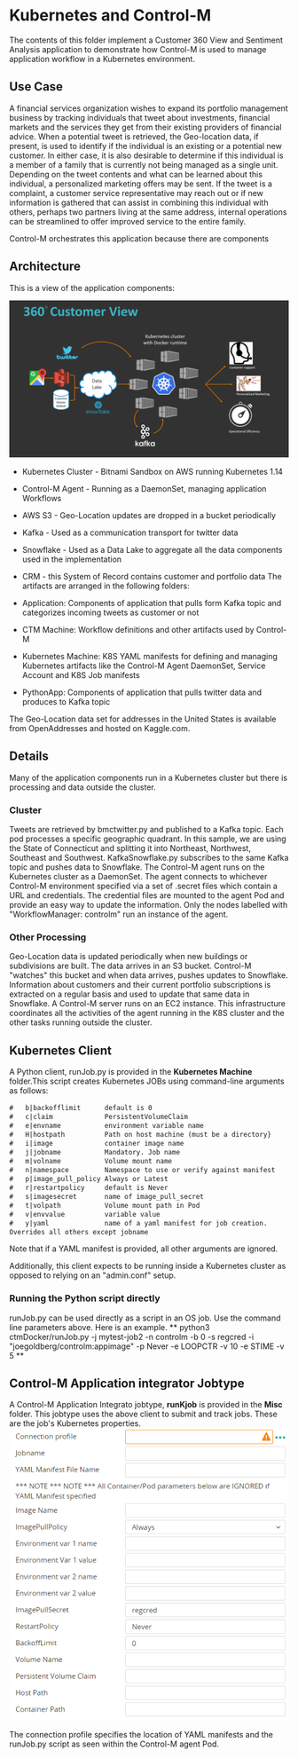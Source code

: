 # **Kubernetes and Control-M**

The contents of this folder implement a Customer 360 View and Sentiment Analysis application to demonstrate how Control-M is used to manage application workflow in a Kubernetes environment. 

## **Use Case**

A financial services organization wishes to expand its portfolio management business by tracking individuals that tweet about investments, financial markets and the services they get from their existing providers of financial advice. When a potential tweet is retrieved, the Geo-location data, if present, is used to identify if the individual is an existing or a potential new customer. In either case, it is also desirable to determine if this individual is a member of a family that is currently not being managed as a single unit. Depending on the tweet contents and what can be learned about this individual, a personalized marketing offers may be sent. If the tweet is a complaint, a customer service representative may reach out or if new information is gathered that can assist in combining this individual with others, perhaps two partners living at the same address, internal operations can be streamlined to offer improved service to the entire family.

Control-M orchestrates this application because there are components 

## **Architecture**
This is a view of the application components:

![Architecture](Images/Cust360Arch.png)

 - Kubernetes Cluster - Bitnami Sandbox on AWS running Kubernetes 1.14
 - Control-M Agent - Running as a DaemonSet, managing application Workflows
 - AWS S3 - Geo-Location updates are dropped in a bucket periodically
 - Kafka - Used as a communication transport for twitter data 
 - Snowflake - Used as a Data Lake to aggregate all the data components used in the implementation
 - CRM - this System of Record contains customer and portfolio data
 The artifacts are arranged in the following folders:
 
 - Application:	Components of application that pulls form Kafka topic and categorizes incoming tweets as customer or not
 - CTM Machine:	Workflow definitions and other artifacts used by Control-M
 - Kubernetes Machine:	K8S YAML manifests for defining and managing Kubernetes artifacts like the Control-M Agent DaemonSet, Service Account and K8S Job manifests
 - PythonApp:	Components of application that pulls twitter data and produces to Kafka topic

The Geo-Location data set for addresses in the United States  is available from OpenAddresses and hosted on Kaggle.com.

## Details
Many of the application components run in a Kubernetes cluster but there is processing and data outside the cluster. 
### Cluster 
Tweets are retrieved by bmctwitter.py and published to a Kafka topic. Each pod processes a specific geographic quadrant. In this sample, we are using the State of Connecticut and splitting it into Northeast, Northwest, Southeast and Southwest.
KafkaSnowflake.py subscribes to the same Kafka topic and pushes data to Snowflake.
The Control-M agent runs on the Kubernetes cluster as a DaemonSet. The agent connects to whichever Control-M environment specified via a set of .secret files which contain a URL and credentials. The credential files are mounted to the agent Pod and provide an easy way to update the information.  Only the nodes labelled with "WorkflowManager: controlm" run an instance of the agent.
### Other Processing
Geo-Location data is updated periodically when new buildings or subdivisions are built. The data arrives in an S3 bucket. Control-M "watches" this bucket and when data arrives, pushes updates to Snowflake.
Information about customers and their current portfolio subscriptions is extracted on a regular basis and used to update that same data in Snowflake.
A Control-M server runs on an EC2 instance. This infrastructure coordinates all the activities of the agent running in the K8S cluster and the other tasks running outside the cluster. 
## Kubernetes Client
A Python client, runJob.py is provided in the **Kubernetes Machine** folder.This script creates Kubernetes JOBs using command-line arguments as follows:

    #   b|backofflimit      default is 0
    #   c|claim             PersistentVolumeClaim
    #   e|envname           environment variable name
    #   H|hostpath          Path on host machine (must be a directory}
    #   i|image             container image name
    #   j|jobname           Mandatory. Job name
    #   m|volname           Volume mount name
    #   n|namespace         Namespace to use or verify against manifest
    #   p|image_pull_policy Always or Latest
    #   r|restartpolicy     default is Never
    #   s|imagesecret       name of image_pull_secret
    #   t|volpath           Volume mount path in Pod
    #   v|envvalue          variable value
    #   y|yaml              name of a yaml manifest for job creation. Overrides all others except jobname
	
Note that if a YAML manifest is provided, all other arguments are ignored.

Additionally, this client expects to be running inside a Kubernetes cluster as opposed to relying on an "admin.conf" setup.

### Running the Python script directly
runJob.py can be used directly as a script in an OS job. Use the command line parameters above. Here is an example.
** python3 ctmDocker/runJob.py -j mytest-job2 -n controlm -b 0 -s regcred -i "joegoldberg/controlm:appimage" -p Never -e LOOPCTR -v 10 -e STIME -v 5 **

## Control-M Application integrator Jobtype
A Control-M Application Integrato jobtype, **runKjob** is provided in the **Misc** folder. This jobtype uses the above client to submit and track jobs.
These are the job's Kubernetes properties.
![Kubernetes Jobtype ](Images/runKjobJobArguments.png)

The connection profile specifies the location of YAML manifests and the runJob.py script as seen within the Control-M agent Pod. 